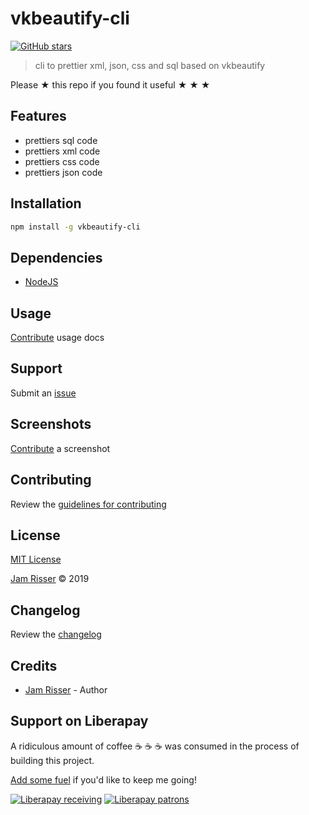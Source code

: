 # vkbeautify-cli

[![GitHub stars](https://img.shields.io/github/stars/codejamninja/vkbeautify-cli.svg?style=social&label=Stars)](https://github.com/codejamninja/vkbeautify-cli)

> cli to prettier xml, json, css and sql based on vkbeautify

Please ★ this repo if you found it useful ★ ★ ★

## Features

- prettiers sql code
- prettiers xml code
- prettiers css code
- prettiers json code

## Installation

```sh
npm install -g vkbeautify-cli
```

## Dependencies

- [NodeJS](https://nodejs.org)

## Usage

[Contribute](https://github.com/codejamninja/vkbeautify-cli/blob/master/CONTRIBUTING.md) usage docs

## Support

Submit an [issue](https://github.com/codejamninja/vkbeautify-cli/issues/new)

## Screenshots

[Contribute](https://github.com/codejamninja/vkbeautify-cli/blob/master/CONTRIBUTING.md) a screenshot

## Contributing

Review the [guidelines for contributing](https://github.com/codejamninja/vkbeautify-cli/blob/master/CONTRIBUTING.md)

## License

[MIT License](https://github.com/codejamninja/vkbeautify-cli/blob/master/LICENSE)

[Jam Risser](https://codejam.ninja) © 2019

## Changelog

Review the [changelog](https://github.com/codejamninja/vkbeautify-cli/blob/master/CHANGELOG.md)

## Credits

- [Jam Risser](https://codejam.ninja) - Author

## Support on Liberapay

A ridiculous amount of coffee ☕ ☕ ☕ was consumed in the process of building this project.

[Add some fuel](https://liberapay.com/codejamninja/donate) if you'd like to keep me going!

[![Liberapay receiving](https://img.shields.io/liberapay/receives/codejamninja.svg?style=flat-square)](https://liberapay.com/codejamninja/donate)
[![Liberapay patrons](https://img.shields.io/liberapay/patrons/codejamninja.svg?style=flat-square)](https://liberapay.com/codejamninja/donate)

